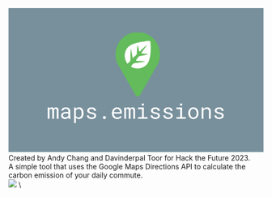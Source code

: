 ![](maps_emissions_github_picture.png) \
Created by Andy Chang and Davinderpal Toor for Hack the Future 2023. \
A simple tool that uses the Google Maps Directions API to calculate the carbon emission of your daily commute. \
![](https://media.giphy.com/media/v1.Y2lkPTc5MGI3NjExZDYwYzhkZGYyOTc0ZGNkNTViYTE3YzE4Y2U3OTIxNGYwYTE2OWQ1OCZjdD1n/SRuyuL9qbznOB9ZNcy/giphy.gif) \
